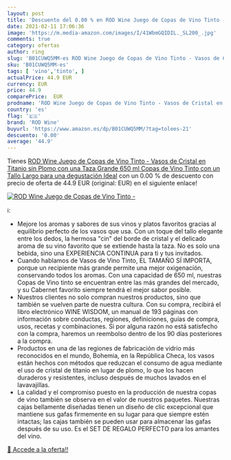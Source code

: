 ```yaml
---
layout: post
title: 'Descuento del 0.00 % en ROD Wine Juego de Copas de Vino Tinto - '
date: 2021-02-11 17:06:36
image: 'https://m.media-amazon.com/images/I/41WbmGQIDIL._SL200_.jpg'
comments: true
category: ofertas
author: ring
slug: 'B01CUWQ5MM-es ROD Wine Juego de Copas de Vino Tinto - Vasos de Cristal...'
sku: 'B01CUWQ5MM-es'
tags: [ 'vino','tinto', ]
actualPrice: 44.9 EUR
currency: EUR
price: 44.9
comparePrice:  EUR
prodname: 'ROD Wine Juego de Copas de Vino Tinto - Vasos de Cristal en Titanio sin Plomo  con una Taza Grande 650 ml  Copas de Vino Tinto con un Tallo Largo para una degustación Ideal'
country: 'es'
flag: '🇪🇸'
brand: 'ROD Wine'
buyurl: 'https://www.amazon.es/dp/B01CUWQ5MM/?tag=tolees-21'
descuento: '0.00'
average: '44.9'
---
```


Tienes [ROD Wine Juego de Copas de Vino Tinto - Vasos de Cristal en Titanio sin Plomo  con una Taza Grande 650 ml  Copas de Vino Tinto con un Tallo Largo para una degustación Ideal](https://www.amazon.es/dp/B01CUWQ5MM/?tag=tolees-21) con un 0.00 % de descuento con precio de oferta de 44.9 EUR (original:  EUR) en el siguiente enlace!

[![ROD Wine Juego de Copas de Vino Tinto - ](https://m.media-amazon.com/images/I/41WbmGQIDIL._SL200_.jpg)](https://www.amazon.es/dp/B01CUWQ5MM/?tag=tolees-21)

ℹ️:

- Mejore los aromas y sabores de sus vinos y platos favoritos gracias al equilibrio perfecto de los vasos que usa. Con un toque del tallo elegante entre los dedos, la hermosa "cin" del borde de cristal y el delicado aroma de su vino favorito que se extiende hasta la taza. No es solo una bebida, sino una EXPERIENCIA CONTINUA para ti y tus invitados.
- Cuando hablamos de Vasos de Vino Tinto, EL TAMAÑO SÍ IMPORTA, porque un recipiente más grande permite una mejor oxigenación, conservando todos los aromas. Con una capacidad de 650 ml, nuestras Copas de Vino tinto se encuentran entre las más grandes del mercado, y su Cabernet favorito siempre tendrá el mejor sabor posible.
- Nuestros clientes no solo compran nuestros productos, sino que también se vuelven parte de nuestra cultura. Con su compra, recibirá el libro electrónico WINE WISDOM, un manual de 193 páginas con información sobre conductas, regiones, definiciones, guías de compra, usos, recetas y combinaciones. Si por alguna razón no está satisfecho con la compra, haremos un reembolso dentro de los 90 días posteriores a la compra.
- Productos en una de las regiones de fabricación de vidrio más reconocidos en el mundo, Bohemia, en la República Checa, los vasos están hechos con métodos que reduzcan el consumo de agua mediante el uso de cristal de titanio en lugar de plomo, lo que los hacen duraderos y resistentes, incluso después de muchos lavados en el lavavajillas.
- La calidad y el compromiso puesto en la producción de nuestra copas de vino también se observa en el valor de nuestros paquetes. Nuestras cajas bellamente diseñadas tienen un diseño de clic excepcional que mantiene sus gafas firmemente en su lugar para que siempre estén intactas; las cajas también se pueden usar para almacenar las gafas después de su uso. Es el SET DE REGALO PERFECTO para los amantes del vino.

[🛒 Accede a la oferta!!](https://www.amazon.es/dp/B01CUWQ5MM/?tag=tolees-21)

